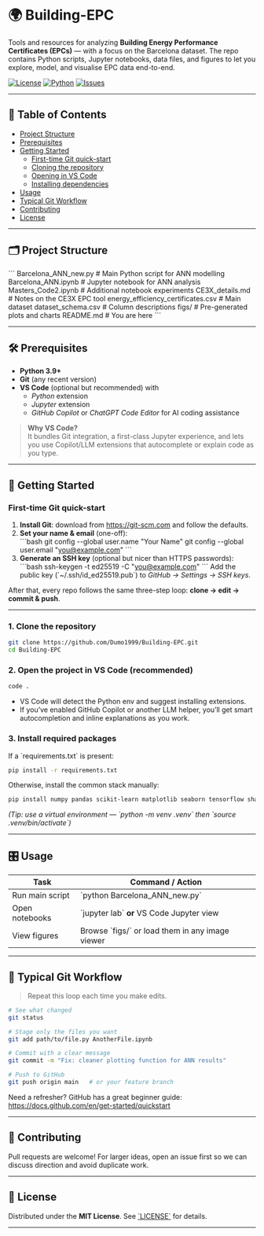 # 🌍 Building-EPC

Tools and resources for analyzing **Building Energy Performance Certificates (EPCs)** — with a focus on the Barcelona dataset. The repo contains Python scripts, Jupyter notebooks, data files, and figures to let you explore, model, and visualise EPC data end-to-end.

[![License](https://img.shields.io/badge/License-MIT-blue.svg)](LICENSE)
[![Python](https://img.shields.io/badge/Python-3.9%2B-blue?logo=python)](https://www.python.org/)
[![Issues](https://img.shields.io/github/issues/Dumo1999/Building-EPC)](https://github.com/Dumo1999/Building-EPC/issues)

---

## 📑 Table of Contents
- [Project Structure](#project-structure)
- [Prerequisites](#prerequisites)
- [Getting Started](#getting-started)
  - [First-time Git quick-start](#first-time-git-quick-start)
  - [Cloning the repository](#1-clone-the-repository)
  - [Opening in VS Code](#2-open-the-project-in-vs-code-recommended)
  - [Installing dependencies](#3-install-required-packages)
- [Usage](#usage)
- [Typical Git Workflow](#typical-git-workflow)
- [Contributing](#contributing)
- [License](#license)

---

## 🗂️ Project Structure
\`\`\`
Barcelona_ANN_new.py            # Main Python script for ANN modelling
Barcelona_ANN.ipynb             # Jupyter notebook for ANN analysis
Masters_Code2.ipynb             # Additional notebook experiments
CE3X_details.md                 # Notes on the CE3X EPC tool
energy_efficiency_certificates.csv   # Main dataset
dataset_schema.csv              # Column descriptions
figs/                           # Pre-generated plots and charts
README.md                       # You are here
\`\`\`

---

## 🛠️ Prerequisites
- **Python 3.9+**  
- **Git** (any recent version)  
- **VS Code** (optional but recommended) with  
  - *Python* extension  
  - *Jupyter* extension  
  - *GitHub Copilot* or *ChatGPT Code Editor* for AI coding assistance  

> **Why VS Code?**  
> It bundles Git integration, a first-class Jupyter experience, and lets you use Copilot/LLM extensions that autocomplete or explain code as you type.

---

## 🚀 Getting Started

### First-time Git quick-start
1. **Install Git**: download from <https://git-scm.com> and follow the defaults.  
2. **Set your name & email** (one-off):  
   \`\`\`bash
   git config --global user.name  "Your Name"
   git config --global user.email "you@example.com"
   \`\`\`
3. **Generate an SSH key** (optional but nicer than HTTPS passwords):  
   \`\`\`bash
   ssh-keygen -t ed25519 -C "you@example.com"
   \`\`\`
   Add the public key (\`~/.ssh/id_ed25519.pub\`) to *GitHub → Settings → SSH keys*.

After that, every repo follows the same three-step loop: **clone → edit → commit & push**.

---

### 1. Clone the repository
```bash
git clone https://github.com/Dumo1999/Building-EPC.git
cd Building-EPC
```

### 2. Open the project in VS Code (recommended)
```bash
code .
```
- VS Code will detect the Python env and suggest installing extensions.  
- If you’ve enabled GitHub Copilot or another LLM helper, you’ll get smart autocompletion and inline explanations as you work.

### 3. Install required packages
If a \`requirements.txt\` is present:
```bash
pip install -r requirements.txt
```
Otherwise, install the common stack manually:
```bash
pip install numpy pandas scikit-learn matplotlib seaborn tensorflow shap
```

*(Tip: use a virtual environment — \`python -m venv .venv\` then \`source .venv/bin/activate\`)*

---

## 🎛️ Usage

| Task                          | Command / Action                                   |
|-------------------------------|----------------------------------------------------|
| Run main script               | \`python Barcelona_ANN_new.py\`                      |
| Open notebooks                | \`jupyter lab\` **or** VS Code Jupyter view          |
| View figures                  | Browse \`figs/\` or load them in any image viewer    |

---

## 🔄 Typical Git Workflow
> Repeat this loop each time you make edits.

```bash
# See what changed
git status

# Stage only the files you want
git add path/to/file.py AnotherFile.ipynb

# Commit with a clear message
git commit -m "Fix: cleaner plotting function for ANN results"

# Push to GitHub
git push origin main   # or your feature branch
```

Need a refresher? GitHub has a great beginner guide:  
<https://docs.github.com/en/get-started/quickstart>

---

## 🤝 Contributing
Pull requests are welcome! For larger ideas, open an issue first so we can discuss direction and avoid duplicate work.

---

## 📜 License
Distributed under the **MIT License**. See [\`LICENSE\`](LICENSE) for details.

---

